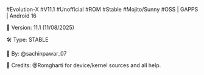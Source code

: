 #Evolution-X #V11.1 #Unofficial #ROM #Stable #Mojito/Sunny #OSS | GAPPS | Android 16

📱 Version: 11.1 (11/08/2025)

🛠️ Type: STABLE 

👤 By: @sachinpawar_07

🙏 Credits: @Romgharti for device/kernel sources and all help.
